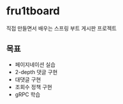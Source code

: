 # fru1tboard

직접 만들면서 배우는 스프링 부트 게시판 프로젝트

## 목표

- 페이지네이션 실습
- 2-depth 댓글 구현
- 대댓글 구현
- 조회수 정책 구현
- gRPC 학습
